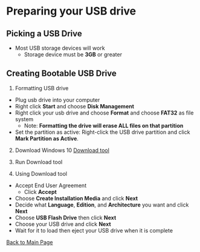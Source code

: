 # Preparing your USB drive

## Picking a USB Drive
- Most USB storage devices will work
  - Storage device must be **3GB** or greater

## Creating Bootable USB Drive
1. Formatting USB drive
  - Plug usb drive into your computer
  - Right click **Start** and choose **Disk Management**
  - Right click your usb drive and choose **Format** and choose **FAT32** as file system
    - Note: **Formatting the drive will erase ALL files on that partition**
  - Set the partition as active: Right-click the USB drive partition and click **Mark Partition as Active**.
  
2. Download Windows 10 [Download tool](https://www.microsoft.com/en-us/software-download/windows10)

3. Run Download tool

4. Using Download tool
  - Accept End User Agreement
    - Click **Accept**
  - Choose **Create Installation Media** and click **Next**
  - Decide what **Language**, **Edition**, and **Architecture** you want and click **Next**
  - Choose **USB Flash Drive** then click **Next**
  - Choose your USB drive and click **Next**
  - Wait for it to load then eject your USB drive when it is complete
  
  
[Back to Main Page](README.md)
  
